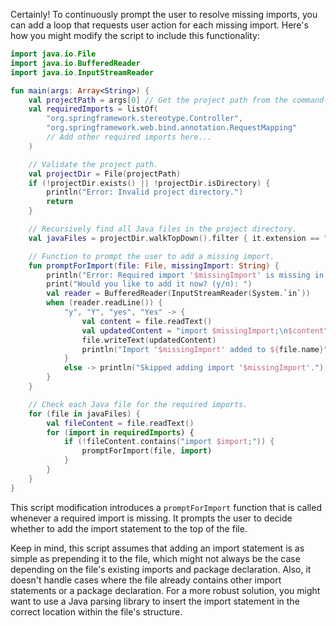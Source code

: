 Certainly! To continuously prompt the user to resolve missing imports, you can add a loop that requests user action for each missing import. Here's how you might modify the script to include this functionality:

```kotlin
import java.io.File
import java.io.BufferedReader
import java.io.InputStreamReader

fun main(args: Array<String>) {
    val projectPath = args[0] // Get the project path from the command-line arguments.
    val requiredImports = listOf(
        "org.springframework.stereotype.Controller",
        "org.springframework.web.bind.annotation.RequestMapping"
        // Add other required imports here...
    )

    // Validate the project path.
    val projectDir = File(projectPath)
    if (!projectDir.exists() || !projectDir.isDirectory) {
        println("Error: Invalid project directory.")
        return
    }

    // Recursively find all Java files in the project directory.
    val javaFiles = projectDir.walkTopDown().filter { it.extension == "java" }.toList()

    // Function to prompt the user to add a missing import.
    fun promptForImport(file: File, missingImport: String) {
        println("Error: Required import '$missingImport' is missing in ${file.absolutePath}")
        print("Would you like to add it now? (y/n): ")
        val reader = BufferedReader(InputStreamReader(System.`in`))
        when (reader.readLine()) {
            "y", "Y", "yes", "Yes" -> {
                val content = file.readText()
                val updatedContent = "import $missingImport;\n$content"
                file.writeText(updatedContent)
                println("Import '$missingImport' added to ${file.name}")
            }
            else -> println("Skipped adding import '$missingImport'.")
        }
    }

    // Check each Java file for the required imports.
    for (file in javaFiles) {
        val fileContent = file.readText()
        for (import in requiredImports) {
            if (!fileContent.contains("import $import;")) {
                promptForImport(file, import)
            }
        }
    }
}
```

This script modification introduces a `promptForImport` function that is called whenever a required import is missing. It prompts the user to decide whether to add the import statement to the top of the file.

Keep in mind, this script assumes that adding an import statement is as simple as prepending it to the file, which might not always be the case depending on the file's existing imports and package declaration. Also, it doesn't handle cases where the file already contains other import statements or a package declaration. For a more robust solution, you might want to use a Java parsing library to insert the import statement in the correct location within the file's structure.